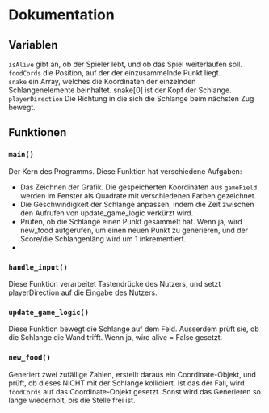 # Dokumentation 
## Variablen
```isAlive``` gibt an, ob der Spieler lebt, und ob das Spiel weiterlaufen soll.  
```foodCords``` die Position, auf der der einzusammelnde Punkt liegt.  
```snake``` ein Array, welches die Koordinaten der einzelnden Schlangenelemente beinhaltet. snake[0] ist der Kopf der Schlange.  
```playerDirection``` Die Richtung in die sich die Schlange beim nächsten Zug bewegt.  
## Funktionen  
### ```main()```
Der Kern des Programms. Diese Funktion hat verschiedene Aufgaben:
 - Das Zeichnen der Grafik. Die gespeicherten Koordinaten aus ```gameField``` werden im Fenster als Quadrate mit verschiedenen Farben gezeichnet.  
 - Die Geschwindigkeit der Schlange anpassen, indem die Zeit zwischen den Aufrufen von update_game_logic verkürzt wird.  
 - Prüfen, ob die Schlange einen Punkt gesammelt hat. Wenn ja, wird new_food aufgerufen, um einen neuen Punkt zu generieren, und der Score/die Schlangenläng wird um 1 inkrementiert.  
 - 
### ```handle_input()```
Diese Funktion verarbeitet Tastendrücke des Nutzers, und setzt playerDirection auf die Eingabe des Nutzers.
### ```update_game_logic()```
Diese Funktion bewegt die Schlange auf dem Feld.
Ausserdem prüft sie, ob die Schlange die Wand trifft. Wenn ja, wird alive = False gesetzt.
### ```new_food()```
Generiert zwei zufällige Zahlen, erstellt daraus ein Coordinate-Objekt, und prüft, ob dieses NICHT mit der Schlange kollidiert.
Ist das der Fall, wird ```foodCords``` auf das Coordinate-Objekt gesetzt.
Sonst wird das Generieren so lange wiederholt, bis die Stelle frei ist.
